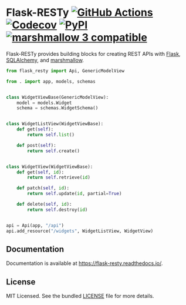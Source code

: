 # Flask-RESTy [![GitHub Actions][build-badge]][build] [![Codecov][codecov-badge]][codecov] [![PyPI][pypi-badge]][pypi] [![marshmallow 3 compatible][marshmallow-badge]][marshmallow-upgrading]

Flask-RESTy provides building blocks for creating REST APIs with [Flask](http://flask.pocoo.org/), [SQLAlchemy](https://www.sqlalchemy.org/), and [marshmallow](https://marshmallow.readthedocs.io/).

```python
from flask_resty import Api, GenericModelView

from . import app, models, schemas


class WidgetViewBase(GenericModelView):
    model = models.Widget
    schema = schemas.WidgetSchema()


class WidgetListView(WidgetViewBase):
    def get(self):
        return self.list()

    def post(self):
        return self.create()


class WidgetView(WidgetViewBase):
    def get(self, id):
        return self.retrieve(id)

    def patch(self, id):
        return self.update(id, partial=True)

    def delete(self, id):
        return self.destroy(id)


api = Api(app, "/api")
api.add_resource("/widgets", WidgetListView, WidgetView)
```

## Documentation

Documentation is available at https://flask-resty.readthedocs.io/.

## License

MIT Licensed. See the bundled [LICENSE](https://github.com/4Catalyzer/flask-resty/blob/master/LICENSE) file for more details.

[build-badge]: https://github.com/4Catalyzer/flask-resty/actions/workflows/main.yml/badge.svg
[build]: https://github.com/4Catalyzer/flask-resty/actions
[pypi-badge]: https://img.shields.io/pypi/v/Flask-RESTy.svg
[pypi]: https://pypi.python.org/pypi/Flask-RESTy
[codecov-badge]: https://img.shields.io/codecov/c/github/4Catalyzer/flask-resty/master.svg
[codecov]: https://codecov.io/gh/4Catalyzer/flask-resty
[marshmallow-badge]: https://badgen.net/badge/marshmallow/3
[marshmallow-upgrading]: https://marshmallow.readthedocs.io/en/latest/upgrading.html
